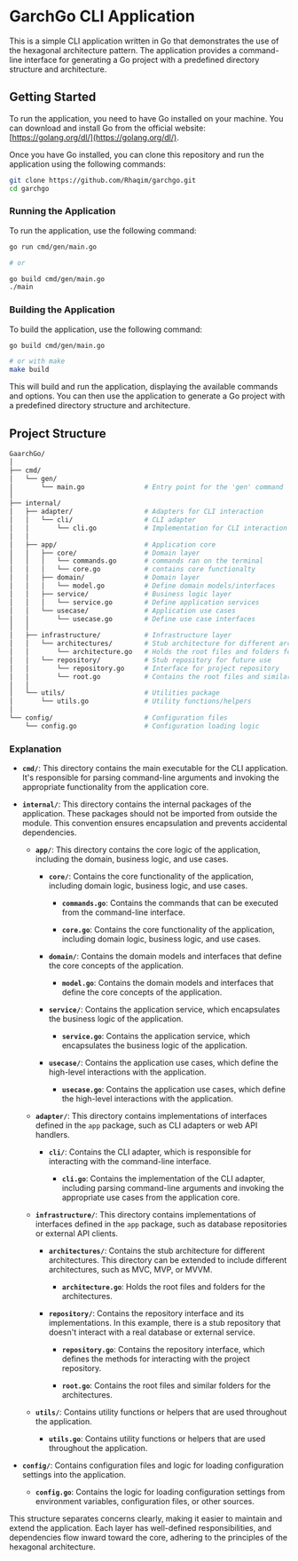 # GarchGo CLI Application

This is a simple CLI application written in Go that demonstrates the use of the hexagonal architecture pattern. The application provides a command-line interface for generating a Go project with a predefined directory structure and architecture.

## Getting Started

To run the application, you need to have Go installed on your machine. You can download and install Go from the official website: [https://golang.org/dl/](https://golang.org/dl/).

Once you have Go installed, you can clone this repository and run the application using the following commands:

```bash
git clone https://github.com/Rhaqim/garchgo.git
cd garchgo
```

### Running the Application

To run the application, use the following command:

```bash
go run cmd/gen/main.go

# or

go build cmd/gen/main.go
./main
```

### Building the Application

To build the application, use the following command:

```bash
go build cmd/gen/main.go

# or with make
make build
```

This will build and run the application, displaying the available commands and options. You can then use the application to generate a Go project with a predefined directory structure and architecture.

## Project Structure

```bash
GaarchGo/
│
├── cmd/
│   └── gen/
│       └── main.go               # Entry point for the 'gen' command
│
├── internal/
│   ├── adapter/                  # Adapters for CLI interaction
│   │   └── cli/                  # CLI adapter
│   │       └── cli.go            # Implementation for CLI interaction
│   │
│   ├── app/                      # Application core
│   │   ├── core/                 # Domain layer
│   │   │   └── commands.go       # commands ran on the terminal
│   │   │   └── core.go           # contains core functionalty
│   │   ├── domain/               # Domain layer
│   │   │   └── model.go          # Define domain models/interfaces
│   │   ├── service/              # Business logic layer
│   │   │   └── service.go        # Define application services
│   │   └── usecase/              # Application use cases
│   │       └── usecase.go        # Define use case interfaces
│   │
│   ├── infrastructure/           # Infrastructure layer
│   │   └── architectures/        # Stub architecture for different architectures
│   │       └── architecture.go   # Holds the root files and folders for the architectures
│   │   └── repository/           # Stub repository for future use
│   │       └── repository.go     # Interface for project repository
│   │       └── root.go           # Contains the root files and similar folders for the architectures
│   │
│   └── utils/                    # Utilities package
│       └── utils.go              # Utility functions/helpers
│
└── config/                       # Configuration files
    └── config.go                 # Configuration loading logic
```

### Explanation

- **`cmd/`**: This directory contains the main executable for the CLI application. It's responsible for parsing command-line arguments and invoking the appropriate functionality from the application core.

- **`internal/`**: This directory contains the internal packages of the application. These packages should not be imported from outside the module. This convention ensures encapsulation and prevents accidental dependencies.

  - **`app/`**: This directory contains the core logic of the application, including the domain, business logic, and use cases.

    - **`core/`**: Contains the core functionality of the application, including domain logic, business logic, and use cases.

      - **`commands.go`**: Contains the commands that can be executed from the command-line interface.

      - **`core.go`**: Contains the core functionality of the application, including domain logic, business logic, and use cases.

    - **`domain/`**: Contains the domain models and interfaces that define the core concepts of the application.

      - **`model.go`**: Contains the domain models and interfaces that define the core concepts of the application.

    - **`service/`**: Contains the application service, which encapsulates the business logic of the application.

      - **`service.go`**: Contains the application service, which encapsulates the business logic of the application.

    - **`usecase/`**: Contains the application use cases, which define the high-level interactions with the application.

      - **`usecase.go`**: Contains the application use cases, which define the high-level interactions with the application.
  
  - **`adapter/`**: This directory contains implementations of interfaces defined in the `app` package, such as CLI adapters or web API handlers.

    - **`cli/`**: Contains the CLI adapter, which is responsible for interacting with the command-line interface.

      - **`cli.go`**: Contains the implementation of the CLI adapter, including parsing command-line arguments and invoking the appropriate use cases from the application core.

  - **`infrastructure/`**: This directory contains implementations of interfaces defined in the `app` package, such as database repositories or external API clients.

    - **`architectures/`**: Contains the stub architecture for different architectures. This directory can be extended to include different architectures, such as MVC, MVP, or MVVM.

      - **`architecture.go`**: Holds the root files and folders for the architectures.

    - **`repository/`**: Contains the repository interface and its implementations. In this example, there is a stub repository that doesn't interact with a real database or external service.
  
      - **`repository.go`**: Contains the repository interface, which defines the methods for interacting with the project repository.

      - **`root.go`**: Contains the root files and similar folders for the architectures.
  
  - **`utils/`**: Contains utility functions or helpers that are used throughout the application.

    - **`utils.go`**: Contains utility functions or helpers that are used throughout the application.

- **`config/`**: Contains configuration files and logic for loading configuration settings into the application.

  - **`config.go`**: Contains the logic for loading configuration settings from environment variables, configuration files, or other sources.

This structure separates concerns clearly, making it easier to maintain and extend the application. Each layer has well-defined responsibilities, and dependencies flow inward toward the core, adhering to the principles of the hexagonal architecture.
